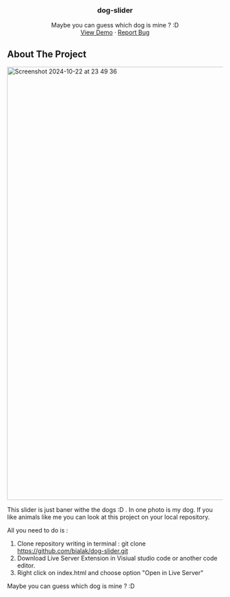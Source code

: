 <div align="center">

<h3 align="center">dog-slider</h3>

  <p align="center">
  Maybe you can guess which dog is mine ? :D
    <br />
    <a href="https://bialak.github.io/dog-slider/">View Demo</a>
    ·
    <a href="https://github.com/bialak/dog-slider/issues/new">Report Bug</a>
  </p>
</div>

## About The Project


<img width="1010" alt="Screenshot 2024-10-22 at 23 49 36" src="https://github.com/user-attachments/assets/593b1e09-2f8f-44be-80b1-f0f217abf81c">


This slider is just baner withe the dogs :D . In one photo is my dog. If you like animals like me you can look at this project on your local repository.



All you need to do is : 
1. Clone repository writing in terminal : git clone https://github.com/bialak/dog-slider.git
2. Download Live Server Extension in Visiual studio code or another code editor.
3. Right click on index.html and choose option "Open in Live Server"

Maybe you can guess which dog is mine ? :D
